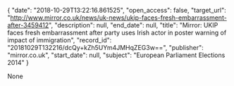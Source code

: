 {
  "date": "2018-10-29T13:22:16.861525", 
  "open_access": false, 
  "target_url": "http://www.mirror.co.uk/news/uk-news/ukip-faces-fresh-embarrassment-after-3459412", 
  "description": null, 
  "end_date": null, 
  "title": "Mirror: UKIP faces fresh embarrassment after party uses Irish actor in poster warning of impact of immigration", 
  "record_id": "20181029T132216/dcQy+kZh5UYm4JMHqZEG3w==", 
  "publisher": "mirror.co.uk", 
  "start_date": null, 
  "subject": "European Parliament Elections 2014"
}

None